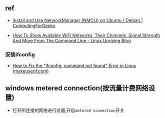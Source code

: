 ## ref

- [Install and Use NetworkManager (NMCLI) on Ubuntu / Debian | ComputingForGeeks](https://computingforgeeks.com/install-and-use-networkmanager-nmcli-on-ubuntu-debian/)

- [How To Show Available WiFi Networks, Their Channels, Signal Strength And More From The Command Line - Linux Uprising Blog](https://www.linuxuprising.com/2019/11/how-to-show-available-wifi-networks.html)

### 安装ifconfig

- [How to Fix the "ifconfig: command not found" Error in Linux (makeuseof.com)](https://www.makeuseof.com/fix-ifconfig-command-not-found-error-linux/)

## windows metered connection(按流量计费网络设置)

- 打开所连接的网络进行设置,开启`metered connection`开关